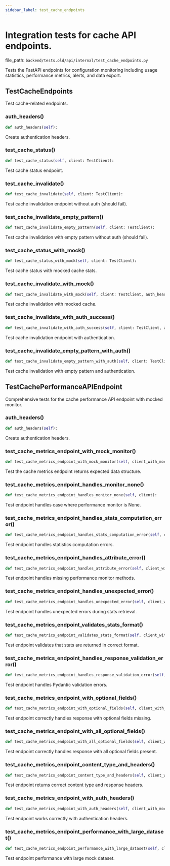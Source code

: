 ```yaml
---
sidebar_label: test_cache_endpoints
---
```


# Integration tests for cache API endpoints.

  file_path: `backend/tests.old/api/internal/test_cache_endpoints.py`

Tests the FastAPI endpoints for configuration monitoring including
usage statistics, performance metrics, alerts, and data export.

## TestCacheEndpoints

Test cache-related endpoints.

### auth_headers()

```python
def auth_headers(self):
```

Create authentication headers.

### test_cache_status()

```python
def test_cache_status(self, client: TestClient):
```

Test cache status endpoint.

### test_cache_invalidate()

```python
def test_cache_invalidate(self, client: TestClient):
```

Test cache invalidation endpoint without auth (should fail).

### test_cache_invalidate_empty_pattern()

```python
def test_cache_invalidate_empty_pattern(self, client: TestClient):
```

Test cache invalidation with empty pattern without auth (should fail).

### test_cache_status_with_mock()

```python
def test_cache_status_with_mock(self, client: TestClient):
```

Test cache status with mocked cache stats.

### test_cache_invalidate_with_mock()

```python
def test_cache_invalidate_with_mock(self, client: TestClient, auth_headers):
```

Test cache invalidation with mocked cache.

### test_cache_invalidate_with_auth_success()

```python
def test_cache_invalidate_with_auth_success(self, client: TestClient, auth_headers):
```

Test cache invalidation endpoint with authentication.

### test_cache_invalidate_empty_pattern_with_auth()

```python
def test_cache_invalidate_empty_pattern_with_auth(self, client: TestClient, auth_headers):
```

Test cache invalidation with empty pattern and authentication.

## TestCachePerformanceAPIEndpoint

Comprehensive tests for the cache performance API endpoint with mocked monitor.

### auth_headers()

```python
def auth_headers(self):
```

Create authentication headers.

### test_cache_metrics_endpoint_with_mock_monitor()

```python
def test_cache_metrics_endpoint_with_mock_monitor(self, client_with_mock_monitor, mock_performance_monitor):
```

Test the cache metrics endpoint returns expected data structure.

### test_cache_metrics_endpoint_handles_monitor_none()

```python
def test_cache_metrics_endpoint_handles_monitor_none(self, client):
```

Test endpoint handles case where performance monitor is None.

### test_cache_metrics_endpoint_handles_stats_computation_error()

```python
def test_cache_metrics_endpoint_handles_stats_computation_error(self, client_with_mock_monitor, mock_performance_monitor):
```

Test endpoint handles statistics computation errors.

### test_cache_metrics_endpoint_handles_attribute_error()

```python
def test_cache_metrics_endpoint_handles_attribute_error(self, client_with_mock_monitor, mock_performance_monitor):
```

Test endpoint handles missing performance monitor methods.

### test_cache_metrics_endpoint_handles_unexpected_error()

```python
def test_cache_metrics_endpoint_handles_unexpected_error(self, client_with_mock_monitor, mock_performance_monitor):
```

Test endpoint handles unexpected errors during stats retrieval.

### test_cache_metrics_endpoint_validates_stats_format()

```python
def test_cache_metrics_endpoint_validates_stats_format(self, client_with_mock_monitor, mock_performance_monitor):
```

Test endpoint validates that stats are returned in correct format.

### test_cache_metrics_endpoint_handles_response_validation_error()

```python
def test_cache_metrics_endpoint_handles_response_validation_error(self, client_with_mock_monitor, mock_performance_monitor):
```

Test endpoint handles Pydantic validation errors.

### test_cache_metrics_endpoint_with_optional_fields()

```python
def test_cache_metrics_endpoint_with_optional_fields(self, client_with_mock_monitor, mock_performance_monitor):
```

Test endpoint correctly handles response with optional fields missing.

### test_cache_metrics_endpoint_with_all_optional_fields()

```python
def test_cache_metrics_endpoint_with_all_optional_fields(self, client_with_mock_monitor, mock_performance_monitor):
```

Test endpoint correctly handles response with all optional fields present.

### test_cache_metrics_endpoint_content_type_and_headers()

```python
def test_cache_metrics_endpoint_content_type_and_headers(self, client_with_mock_monitor):
```

Test endpoint returns correct content type and response headers.

### test_cache_metrics_endpoint_with_auth_headers()

```python
def test_cache_metrics_endpoint_with_auth_headers(self, client_with_mock_monitor, auth_headers):
```

Test endpoint works correctly with authentication headers.

### test_cache_metrics_endpoint_performance_with_large_dataset()

```python
def test_cache_metrics_endpoint_performance_with_large_dataset(self, client_with_mock_monitor, mock_performance_monitor):
```

Test endpoint performance with large mock dataset.
